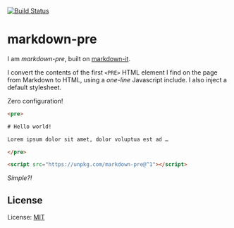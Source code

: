 
[![Build Status][travis-icon]][travis]

# markdown-pre

I am _markdown-pre_, built on [markdown-it][].

I convert the contents of the first `<PRE>` HTML element I find on the page
from Markdown to HTML, using a _one-line_ Javascript include.
I also inject a default stylesheet.

Zero configuration!

```html
<pre>

# Hello world!

Lorem ipsum dolor sit amet, dolor voluptua est ad …

</pre>

<script src="https://unpkg.com/markdown-pre@^1"></script>
```

_Simple?!_

## License

License: [MIT][]

[mit]: https://nfreear.mit-license.org/2019
[markdown-it]: https://npmjs.com/package/markdown-it
[travis]: https://travis-ci.org/nfreear/markdown-pre
[travis-icon]: https://travis-ci.org/nfreear/markdown-pre.svg?branch=master
